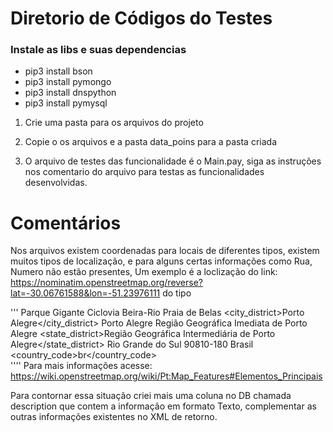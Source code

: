 # Diretorio de Códigos do Testes 


### Instale as libs e suas dependencias
* pip3 install bson 
* pip3 install pymongo
* pip3 install dnspython
* pip3 install pymysql

1) Crie uma pasta para os arquivos do projeto

2) Copie o os arquivos e a pasta data_poins para a pasta criada

3) O arquivo de testes das funcionalidade é o Main.pay, siga as instruções nos comentario do arquivo para testas as funcionalidades desenvolvidas.


# Comentários
Nos arquivos existem coordenadas para locais de diferentes tipos, existem muitos tipos de localização, e para alguns certas informações como Rua, Numero não estão presentes,
Um exemplo é a loclização do link: https://nominatim.openstreetmap.org/reverse?lat=-30.06761588&lon=-51.23976111
do tipo <cycleway>

'''
<addressparts>
    <address29>Parque Gigante</address29>
    <cycleway>Ciclovia Beira-Rio</cycleway>
    <suburb>Praia de Belas</suburb>
    <city_district>Porto Alegre</city_district>
    <city>Porto Alegre</city>
    <county>Região Geográfica Imediata de Porto Alegre
    </county><state_district>Região Geográfica Intermediária de Porto Alegre</state_district>
    <state>Rio Grande do Sul</state>
    <postcode>90810-180</postcode>
    <country>Brasil</country>
    <country_code>br</country_code>
</addressparts>       
''''
Para mais informações acesse: https://wiki.openstreetmap.org/wiki/Pt:Map_Features#Elementos_Principais

Para contornar essa situação criei mais uma coluna no DB chamada description que contem a informação em formato Texto, complementar as outras informações existentes no XML de retorno.


